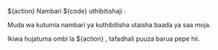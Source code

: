 ${action} Nambari ${code} uthibitishaji :

Muda wa kutumia nambari ya kuthibitisha utaisha baada ya saa moja.

Ikiwa hujatuma ombi la ${action} , tafadhali puuza barua pepe hii.
